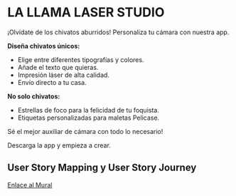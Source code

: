 # LA LLAMA LASER STUDIO

¡Olvídate de los chivatos aburridos! Personaliza tu cámara con nuestra app.

**Diseña chivatos únicos:**

- Elige entre diferentes tipografías y colores.
- Añade el texto que quieras.
- Impresión láser de alta calidad.
- Envío directo a tu casa.

**No solo chivatos:**

- Estrellas de foco para la felicidad de tu foquista.
- Etiquetas personalizadas para maletas Pelicase.

Sé el mejor auxiliar de cámara con todo lo necesario!

Descarga la app y empieza a crear.


## User Story Mapping y User Story Journey

[Enlace al Mural](https://app.mural.co/t/lallamalaserstudio5568/m/lallamalaserstudio5568/1710260674048/eb32dc281964ad79c6b8ae3f7c0c13afd030d255?sender=u5254e35ee752a47fd5003532)

